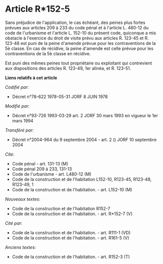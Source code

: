# Article R*152-5

Sans préjudice de l'application, le cas échéant, des peines plus fortes prévues aux articles 209 à 233 du code pénal et à
l'article L. 480-12 du code de l'urbanisme et l'article L. 152-10 du présent code, quiconque a mis obstacle à l'exercice du
droit de visite prévu aux articles R. 123-45 et R. 123-48 est puni de la peine d'amende prévue pour les contraventions de la
5è classe. En cas de récidive, la peine d'amende est celle prévue pour les contraventions de la 5è classe en récidive.

Est puni des mêmes peines tout propriétaire ou exploitant qui contrevient aux dispositions des articles R. 123-49, 1er
alinéa, et R. 123-51.

**Liens relatifs à cet article**

_Codifié par_:

  - Décret n°78-622 1978-05-31 JORF 8 JUIN 1978

_Modifié par_:

  - Décret n°93-726 1993-03-29 art. 2 JORF 30 mars 1993 en vigueur le 1er mars 1994

_Transféré par_:

  - Décret n°2004-964 du 9 septembre 2004 - art. 2 () JORF 10 septembre 2004

_Cite_:

  - Code pénal - art. 131-13 (M)
  - Code pénal 209 à 233, 131-13
  - Code de l'urbanisme - art. L480-12 (M)
  - Code de la construction et de l'habitation L152-10, R123-45, R123-48, R123-49, 1
  - Code de la construction et de l'habitation. - art. L152-10 (M)

_Nouveaux textes_:

  - Code de la construction et de l'habitation R152-7
  - Code de la construction et de l'habitation. - art. R*152-7 (V)

_Cité par_:

  - Code de la construction et de l'habitation. - art. R111-1 (VD)
  - Code de la construction et de l'habitation. - art. R161-5 (V)

_Anciens textes_:

  - Code de la construction et de l'habitation. - art. R152-3 (T)
